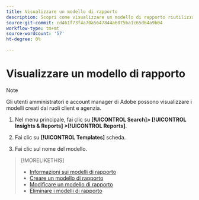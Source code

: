 ```yaml
---
title: Visualizzare un modello di rapporto
description: Scopri come visualizzare un modello di rapporto riutilizzabile.
source-git-commit: cd461f73f4a70a5647844a6075ba1c65d64a9b04
workflow-type: tm+mt
source-wordcount: '57'
ht-degree: 0%

---
```


# Visualizzare un modello di rapporto

>[!NOTE]
>
>Gli utenti amministratori e account manager di Adobe possono visualizzare i modelli creati dai ruoli client e agenzia.

1. Nel menu principale, fai clic su **[!UICONTROL Search]> [!UICONTROL Insights & Reports] >[!UICONTROL Reports]**.

1. Fai clic su **[!UICONTROL Templates]** scheda.

1. Fai clic sul nome del modello.

>[!MORELIKETHIS]
>
>* [Informazioni sui modelli di rapporto](template-about.md)
>* [Creare un modello di rapporto](template-create.md)
>* [Modificare un modello di rapporto](template-edit.md)
>* [Eliminare i modelli di rapporto](template-delete.md)

